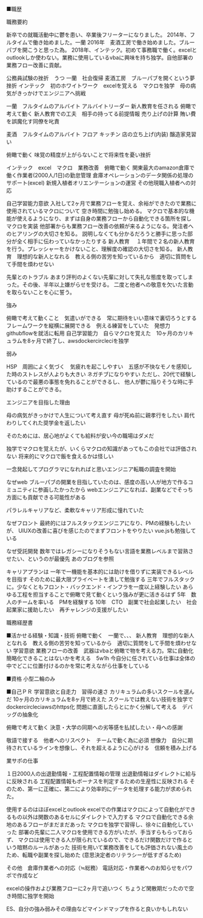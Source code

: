 ■職歴

職務要約

新卒での就職活動中に鬱を患い、卒業後フリーターになりました。
2014年、フルタイムで働き始めました。一蘭
2016年　麦酒工房で働き始めました。ブルーパブを開こうと思った為。
2018年、インテック。初めて事務職で働く。excelとoutlookしか使わない。業務に使用しているvbaに興味を持ち独学。自他部署の業務フロー改善に貢献。


公務員試験の挫折　うつ
一蘭　社会復帰
麦酒工房　ブルーパブを開くという夢挫折
インテック　初のホワイトワーク　excelを覚える　マクロを独学　母の病気がきっかけでエンジニアへ挑戦


  
  一蘭　フルタイムのアルバイト
  アルバイトリーダー
  新人教育を任される
  俯瞰で考えて動く
  新人教育での工夫　相手の持ってる前提情報
  売り上げの計算
  賄い費を誤魔化す同僚を叱責
  
  麦酒　フルタイムのアルバイト
  フロア
  キッチン
  店の立ち上げ(内装)
  醸造家見習い
  
  俯瞰で動く
  味覚の精度が上がらないことで将来性を憂い挫折
  
  
  インテック　excel　マクロ　業務改善　俯瞰で動く
  関東最大のamazon倉庫で働く作業者(2000人/1日)の勤怠管理
  倉庫オペレーションのデータ関係の処理のサポート(excel)
  新規入植者オリエンテーションの運営
  その他現職入植者への対応
  
  自己学習能力意欲
  入社して2ヶ月で業務フローを覚え、余裕ができたので業務に使用されているマクロについて
  空き時間に勉強し始める。
  マクロで基本的な機能が使えるようになり、まずは自身の業務フローから自動化できる箇所を探し
  マクロを実装
  他部署からも業務フロー改善の依頼が来るようになる。発注者へのヒアリングの大切さを知る。
  説明しなくても分かるだろうと勝手に思った部分が全く相手に伝わっていなかったりする
  新人教育
  　１年間で２名の新人教育を行う。プレッシャーをかけないこと、理解度の確認の大切さを知る。
  新人教育　理想的な新人となれる　教える側の苦労を知っているから　適切に質問をして手間を煩わせない
  
  先輩とのトラブル
  あまり評判のよくない先輩に対して失礼な態度を取ってしまった。その後、半年以上嫌がらせを受ける。
  二度と他者への敬意を欠いた言動を取らないことを心に誓う。
  

強み

俯瞰で考えて動くこと　気遣いができる　常に期待をいい意味で裏切ろうとする
フレームワークを縦横に展開できる　例える練習をしていた　発想力　githubflowを就活に転用
自己学習能力　自らマクロを覚えた　10ヶ月のカリキュラムを8ヶ月で終了し、awsdockercircleciを独学

弱み

HSP　周囲によく気づく　気疲れを起こしやすい　五感が不快なモノを感知した時のストレスが人よりも大きい
ネガチブになりやすい ただし、20代で経験しているので最悪の事態を免れることができるし、
他人が鬱に陥りそうな時に手助けすることができる。

エンジニアを目指した理由

母の病気がきっかけで人生について考え直す
母が死ぬ前に親孝行をしたい
肩代わりしてくれた奨学金を返したい

そのためには、居心地がよくても給料が安い今の職場はダメだ

独学でマクロを覚えたが、いくらマクロの知識があってもこの会社では評価されない
将来的にマクロで飯を食えるかは怪しい

一念発起してプログラマになれればと思いエンジニア転職の調査を開始


なぜweb
ブルーパブの開業を目指していたのは、感度の高い人が地方で作るコミュニティに参画したかったから
webエンジニアになれば、副業などでそっち方面にも貢献できる可能性がある

パラレルキャリアなど、柔軟なキャリア形成に憧れていた

なぜフロント
最終的にはフルスタックエンジニアになり、PMの経験もしたいが、
UIUXの改善に喜びを感じたのでまずフロントをやりたい
vue.jsも勉強している

なぜ受託開発
数年ではレガシーになりそうもない言語を業務レベルまで習熟させたい、というのが最優先
あのブログを参照

キャリアプランは
一年で一機能を基本的には助けを借りずに実装できるレベルを目指す
そのために最大限プライベートを潰して勉強する
三年でフルスタックに。少なくともフロント・バックエンド・インフラを一度以上経験したい
あらゆる工程を担当することで俯瞰で見て動くという強みが更に活きるはず
5年　数人のチームを率いる　PMを経験する
10年　CTO　副業で社会起業したい　社会起業家に援助したい　再チャレンジの支援がしたい

職務経歴書








■活かせる経験・知識・技術
俯瞰で動く　一蘭で、、、
新人教育　理想的な新人となれる　教える側の苦労を知っているから　適切に質問をして手間を煩わせない
学習意欲
業務フローの改善　武器はvbaと俯瞰で物を考える力。常に自動化簡略化できることはないかを考える　5w1h 今自分に任されている仕事は全体の中でどこに位置付けるのかを常に考えながら仕事をしている

■資格
小型二輪のみ

■自己ＰＲ
学習意欲と自走力　習得の速さ
カリキュラムの多いスクールを選んだ
10ヶ月のカリキュラムを8ヶ月で終えた
スクールでは教えない技術を独学でdockercircleciawsのhttps化
問題に直面したらとにかく分解して考える　デバッグの抽象化

俯瞰で考えて動く
決意・大学の同期への劣等感を払拭したい・母への感謝

敬語で接する　他者へのリスペクト　チームで動く為に必須
想像力　自分に期待されているラインを想像し、それを超えるように心がける　信頼を積み上げる



業サポの仕事

１日2000人の出退勤情報・工程配置情報の管理
出退勤情報はダイレクトに給与に反映される
工程配置情報もボーナスを判定するための生産性に反映される
そのため、第一に正確に、第二により効率的にデータを処理する能力が求められた。

使用するのはほぼexcelとoutlook
excelでの作業はマクロによって自動化ができるもの以外は関数のあるセルにダイレクトで入力する
マクロで自動化できる余地のあるフローがまだまだあった
マクロを独学で習得し、徐々に自動化していった
部署の先輩に二人マクロを使用できる方がいたが、手当すらもらっておらず、
マクロは使用できる人が限られているので、できるだけ関数だけで作るという暗黙のルールがあった
技術を用いて業務改善をしても評価されない風土のため、転職や副業を探し始めた
(意思決定者のリテラシーが低すぎるため)

その他　倉庫作業者への対応（≒総務）
電話対応・作業者へのお知らせをパワポで作成など

excelの操作および業務フローに2ヶ月で追いつく
ちょうど閑散期だったので空き時間に独学を開始

ES、自分の強み弱みその理由などマインドマップを作ると良いかもしれない